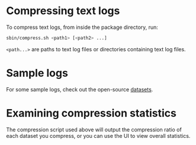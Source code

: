 # Compressing text logs

To compress text logs, from inside the package directory, run:

```bash
sbin/compress.sh <path1> [<path2> ...]
```

`<path...>` are paths to text log files or directories containing text log files.

# Sample logs

For some sample logs, check out the open-source [datasets](../resources-datasets.md).

# Examining compression statistics

The compression script used above will output the compression ratio of each dataset you compress, or
you can use the UI to view overall statistics.
